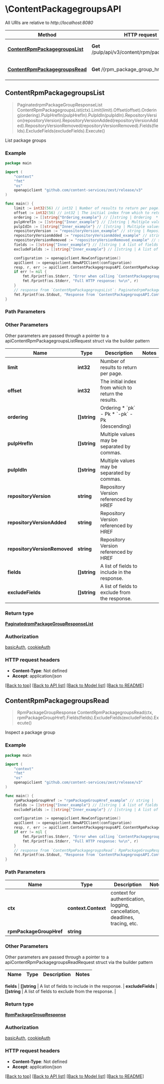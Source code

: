 # \ContentPackagegroupsAPI

All URIs are relative to *http://localhost:8080*

Method | HTTP request | Description
------------- | ------------- | -------------
[**ContentRpmPackagegroupsList**](ContentPackagegroupsAPI.md#ContentRpmPackagegroupsList) | **Get** /pulp/api/v3/content/rpm/packagegroups/ | List package groups
[**ContentRpmPackagegroupsRead**](ContentPackagegroupsAPI.md#ContentRpmPackagegroupsRead) | **Get** /{rpm_package_group_href} | Inspect a package group



## ContentRpmPackagegroupsList

> PaginatedrpmPackageGroupResponseList ContentRpmPackagegroupsList(ctx).Limit(limit).Offset(offset).Ordering(ordering).PulpHrefIn(pulpHrefIn).PulpIdIn(pulpIdIn).RepositoryVersion(repositoryVersion).RepositoryVersionAdded(repositoryVersionAdded).RepositoryVersionRemoved(repositoryVersionRemoved).Fields(fields).ExcludeFields(excludeFields).Execute()

List package groups



### Example

```go
package main

import (
    "context"
    "fmt"
    "os"
    openapiclient "github.com/content-services/zest/release/v3"
)

func main() {
    limit := int32(56) // int32 | Number of results to return per page. (optional)
    offset := int32(56) // int32 | The initial index from which to return the results. (optional)
    ordering := []string{"Ordering_example"} // []string | Ordering  * `pk` - Pk * `-pk` - Pk (descending) (optional)
    pulpHrefIn := []string{"Inner_example"} // []string | Multiple values may be separated by commas. (optional)
    pulpIdIn := []string{"Inner_example"} // []string | Multiple values may be separated by commas. (optional)
    repositoryVersion := "repositoryVersion_example" // string | Repository Version referenced by HREF (optional)
    repositoryVersionAdded := "repositoryVersionAdded_example" // string | Repository Version referenced by HREF (optional)
    repositoryVersionRemoved := "repositoryVersionRemoved_example" // string | Repository Version referenced by HREF (optional)
    fields := []string{"Inner_example"} // []string | A list of fields to include in the response. (optional)
    excludeFields := []string{"Inner_example"} // []string | A list of fields to exclude from the response. (optional)

    configuration := openapiclient.NewConfiguration()
    apiClient := openapiclient.NewAPIClient(configuration)
    resp, r, err := apiClient.ContentPackagegroupsAPI.ContentRpmPackagegroupsList(context.Background()).Limit(limit).Offset(offset).Ordering(ordering).PulpHrefIn(pulpHrefIn).PulpIdIn(pulpIdIn).RepositoryVersion(repositoryVersion).RepositoryVersionAdded(repositoryVersionAdded).RepositoryVersionRemoved(repositoryVersionRemoved).Fields(fields).ExcludeFields(excludeFields).Execute()
    if err != nil {
        fmt.Fprintf(os.Stderr, "Error when calling `ContentPackagegroupsAPI.ContentRpmPackagegroupsList``: %v\n", err)
        fmt.Fprintf(os.Stderr, "Full HTTP response: %v\n", r)
    }
    // response from `ContentRpmPackagegroupsList`: PaginatedrpmPackageGroupResponseList
    fmt.Fprintf(os.Stdout, "Response from `ContentPackagegroupsAPI.ContentRpmPackagegroupsList`: %v\n", resp)
}
```

### Path Parameters



### Other Parameters

Other parameters are passed through a pointer to a apiContentRpmPackagegroupsListRequest struct via the builder pattern


Name | Type | Description  | Notes
------------- | ------------- | ------------- | -------------
 **limit** | **int32** | Number of results to return per page. | 
 **offset** | **int32** | The initial index from which to return the results. | 
 **ordering** | **[]string** | Ordering  * &#x60;pk&#x60; - Pk * &#x60;-pk&#x60; - Pk (descending) | 
 **pulpHrefIn** | **[]string** | Multiple values may be separated by commas. | 
 **pulpIdIn** | **[]string** | Multiple values may be separated by commas. | 
 **repositoryVersion** | **string** | Repository Version referenced by HREF | 
 **repositoryVersionAdded** | **string** | Repository Version referenced by HREF | 
 **repositoryVersionRemoved** | **string** | Repository Version referenced by HREF | 
 **fields** | **[]string** | A list of fields to include in the response. | 
 **excludeFields** | **[]string** | A list of fields to exclude from the response. | 

### Return type

[**PaginatedrpmPackageGroupResponseList**](PaginatedrpmPackageGroupResponseList.md)

### Authorization

[basicAuth](../README.md#basicAuth), [cookieAuth](../README.md#cookieAuth)

### HTTP request headers

- **Content-Type**: Not defined
- **Accept**: application/json

[[Back to top]](#) [[Back to API list]](../README.md#documentation-for-api-endpoints)
[[Back to Model list]](../README.md#documentation-for-models)
[[Back to README]](../README.md)


## ContentRpmPackagegroupsRead

> RpmPackageGroupResponse ContentRpmPackagegroupsRead(ctx, rpmPackageGroupHref).Fields(fields).ExcludeFields(excludeFields).Execute()

Inspect a package group



### Example

```go
package main

import (
    "context"
    "fmt"
    "os"
    openapiclient "github.com/content-services/zest/release/v3"
)

func main() {
    rpmPackageGroupHref := "rpmPackageGroupHref_example" // string | 
    fields := []string{"Inner_example"} // []string | A list of fields to include in the response. (optional)
    excludeFields := []string{"Inner_example"} // []string | A list of fields to exclude from the response. (optional)

    configuration := openapiclient.NewConfiguration()
    apiClient := openapiclient.NewAPIClient(configuration)
    resp, r, err := apiClient.ContentPackagegroupsAPI.ContentRpmPackagegroupsRead(context.Background(), rpmPackageGroupHref).Fields(fields).ExcludeFields(excludeFields).Execute()
    if err != nil {
        fmt.Fprintf(os.Stderr, "Error when calling `ContentPackagegroupsAPI.ContentRpmPackagegroupsRead``: %v\n", err)
        fmt.Fprintf(os.Stderr, "Full HTTP response: %v\n", r)
    }
    // response from `ContentRpmPackagegroupsRead`: RpmPackageGroupResponse
    fmt.Fprintf(os.Stdout, "Response from `ContentPackagegroupsAPI.ContentRpmPackagegroupsRead`: %v\n", resp)
}
```

### Path Parameters


Name | Type | Description  | Notes
------------- | ------------- | ------------- | -------------
**ctx** | **context.Context** | context for authentication, logging, cancellation, deadlines, tracing, etc.
**rpmPackageGroupHref** | **string** |  | 

### Other Parameters

Other parameters are passed through a pointer to a apiContentRpmPackagegroupsReadRequest struct via the builder pattern


Name | Type | Description  | Notes
------------- | ------------- | ------------- | -------------

 **fields** | **[]string** | A list of fields to include in the response. | 
 **excludeFields** | **[]string** | A list of fields to exclude from the response. | 

### Return type

[**RpmPackageGroupResponse**](RpmPackageGroupResponse.md)

### Authorization

[basicAuth](../README.md#basicAuth), [cookieAuth](../README.md#cookieAuth)

### HTTP request headers

- **Content-Type**: Not defined
- **Accept**: application/json

[[Back to top]](#) [[Back to API list]](../README.md#documentation-for-api-endpoints)
[[Back to Model list]](../README.md#documentation-for-models)
[[Back to README]](../README.md)

